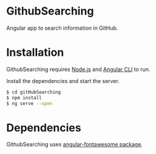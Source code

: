 # GithubSearching
Angular app to search information in GitHub.

# Installation

GithubSearching requires [Node.js](https://nodejs.org/) and [Angular CLI](https://https://angular.io/cli) to run.

Install the dependencies and start the server.

```sh
$ cd gitHubSearching
$ npm install
$ ng serve --open
```

# Dependencies

GithubSearching uses [angular-fontawesome package](https://https://www.npmjs.com/package/@fortawesome/angular-fontawesome).
